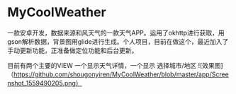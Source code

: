# MyCoolWeather
一款安卓开发，数据来源和风天气的一款天气APP。运用了okhttp进行获取，用gson解析数据，背景图用glide进行生成。个人项目，目前在做这个，最近加入了手动更新功能，正准备做定位功能和后台更新。

目前有两个主要的VIEW 一个显示天气详情，一个显示 选择城市/地区
![效果图]（https://github.com/shougonyiren/MyCoolWeather/blob/master/app/Screenshot_1559490205.png）
